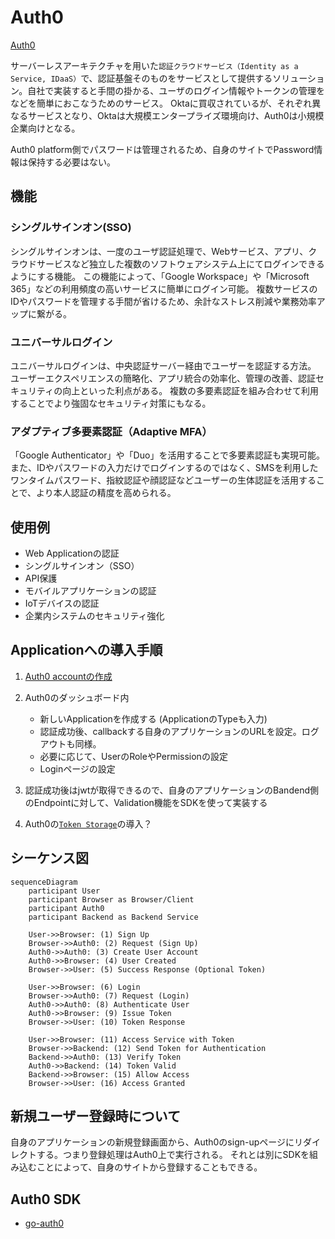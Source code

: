 # Auth0

[Auth0](https://auth0.com/jp)

サーバーレスアーキテクチャを用いた`認証クラウドサービス（Identity as a Service, IDaaS）`で、認証基盤そのものをサービスとして提供するソリューション。自社で実装すると手間の掛かる、ユーザのログイン情報やトークンの管理をなどを簡単におこなうためのサービス。
Oktaに買収されているが、それぞれ異なるサービスとなり、Oktaは大規模エンタープライズ環境向け、Auth0は小規模企業向けとなる。

Auth0 platform側でパスワードは管理されるため、自身のサイトでPassword情報は保持する必要はない。

## 機能

### シングルサインオン(SSO)

シングルサインオンは、一度のユーザ認証処理で、Webサービス、アプリ、クラウドサービスなど独立した複数のソフトウェアシステム上にてログインできるようにする機能。
この機能によって、「Google Workspace」や「Microsoft 365」などの利用頻度の高いサービスに簡単にログイン可能。
複数サービスのIDやパスワードを管理する手間が省けるため、余計なストレス削減や業務効率アップに繋がる。

### ユニバーサルログイン

ユニバーサルログインは、中央認証サーバー経由でユーザーを認証する方法。
ユーザーエクスペリエンスの簡略化、アプリ統合の効率化、管理の改善、認証セキュリティの向上といった利点がある。
複数の多要素認証を組み合わせて利用することでより強固なセキュリティ対策にもなる。

### アダプティブ多要素認証（Adaptive MFA）

「Google Authenticator」や「Duo」を活用することで多要素認証も実現可能。
また、IDやパスワードの入力だけでログインするのではなく、SMSを利用したワンタイムパスワード、指紋認証や顔認証などユーザーの生体認証を活用することで、より本人認証の精度を高められる。

## 使用例

- Web Applicationの認証
- シングルサインオン（SSO）
- API保護
- モバイルアプリケーションの認証
- IoTデバイスの認証
- 企業内システムのセキュリティ強化

## Applicationへの導入手順

1. [Auth0 accountの作成](https://auth0.com/)
2. Auth0のダッシュボード内

   - 新しいApplicationを作成する (ApplicationのTypeも入力)
   - 認証成功後、callbackする自身のアプリケーションのURLを設定。ログアウトも同様。
   - 必要に応じて、UserのRoleやPermissionの設定
   - Loginページの設定

3. 認証成功後はjwtが取得できるので、自身のアプリケーションのBandend側のEndpointに対して、Validation機能をSDKを使って実装する
4. Auth0の[`Token Storage`](https://auth0.com/docs/secure/security-guidance/data-security/token-storage)の導入？

## シーケンス図

```mermaid
sequenceDiagram
    participant User
    participant Browser as Browser/Client
    participant Auth0
    participant Backend as Backend Service

    User->>Browser: (1) Sign Up
    Browser->>Auth0: (2) Request (Sign Up)
    Auth0->>Auth0: (3) Create User Account
    Auth0->>Browser: (4) User Created
    Browser->>User: (5) Success Response (Optional Token)

    User->>Browser: (6) Login
    Browser->>Auth0: (7) Request (Login)
    Auth0->>Auth0: (8) Authenticate User
    Auth0->>Browser: (9) Issue Token
    Browser->>User: (10) Token Response

    User->>Browser: (11) Access Service with Token
    Browser->>Backend: (12) Send Token for Authentication
    Backend->>Auth0: (13) Verify Token
    Auth0->>Backend: (14) Token Valid
    Backend->>Browser: (15) Allow Access
    Browser->>User: (16) Access Granted
```

## 新規ユーザー登録時について

自身のアプリケーションの新規登録画面から、Auth0のsign-upページにリダイレクトする。つまり登録処理はAuth0上で実行される。
それとは別にSDKを組み込むことによって、自身のサイトから登録することもできる。

## Auth0 SDK

- [go-auth0](https://github.com/auth0/go-auth0)

